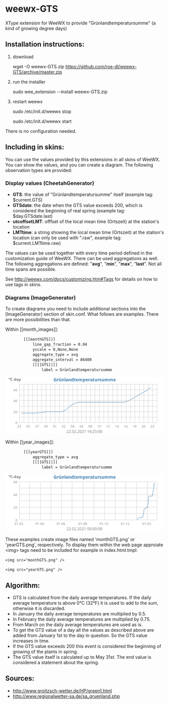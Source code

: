 # weewx-GTS
XType extension for WeeWX to provide "Grünlandtemperatursumme" (a kind of growing degree days)

## Installation instructions:

1) download

   wget -O weewx-GTS.zip https://github.com/roe-dl/weewx-GTS/archive/master.zip

2) run the installer

   sudo wee_extension --install weewx-GTS.zip

3) restart weewx

   sudo /etc/init.d/weewx stop
   
   sudo /etc/init.d/weewx start

There is no configuration needed.

## Including in skins:

You can use the values provided by this extensions in all skins of WeeWX. You can show the values, and you can create a diagram. The following observation types are provided:

### Display values (CheetahGenerator)

* **GTS**: the value of "Grünlandtemperatursumme" itself (example tag: $current.GTS)
* **GTSdate**: the date when the GTS value exceeds 200, which is considered the beginning of real spring (example tag: $day.GTSdate.last)
* **utcoffsetLMT**: offfset of the local mean time (Ortszeit) at the station's location
* **LMTtime**: a string showing the local mean time (Ortszeit) at the station's location (can only be used with ".raw", example tag: $current.LMTtime.raw)

The values can be used together with every time period defined in the customization guide of WeeWX. There can be used aggregations as well. The following aggregations are defined: "**avg**", "**min**", "**max**", "**last**". Not all time spans are possible. 

See http://weewx.com/docs/customizing.htm#Tags for details on how to use tags in skins.

### Diagrams (ImageGenerator)

To create diagrams you need to include additional sections into the \[ImageGenerator\] section of skin.conf. What follows are examples. There are more possibilities than that.

Within \[\[month_images\]\]:

```
        [[[monthGTS]]]
            line_gap_fraction = 0.04
            yscale = 0,None,None
            aggregate_type = avg
            aggregate_interval = 86400
            [[[[GTS]]]]
                label = Grünlandtemperatursumme
```
<img src="monthGTS.png" />
  
Within \[\[year_images\]\]:

```
        [[[yearGTS]]]
            aggregate_type = avg
            [[[[GTS]]]]
                label = Grünlandtemperatursumme
```
<img src="yearGTS.png" />

These examples create image files named 'monthGTS.png' or 'yearGTS.png', respectively. To display them within the web page approiate \<img\> tags need to be included for example in index.html.tmpl:
  
```
<img src="monthGTS.png" />
```
```
<img src="yearGTS.png" />
```

## Algorithm:

* GTS is calculated from the daily average temperatures. If the daily average temperature is above 0°C (32°F) it is used to add to the sum, otherwise it is discarded.
* In January the daily average temperatures are multiplied by 0.5.
* In February the daily average temperatures are multiplied by 0.75.
* From March on the daily average temperatures are used as is.
* To get the GTS value of a day all the values as described above are added from January 1st to the day in question. So the GTS value increases in time.
* If the GTS value exceeds 200 this event is considered the beginning of growing of the plants in spring.
* The GTS value itself is calculated up to May 31st. The end value is considered a statement about the spring.

## Sources:

* http://www.groitzsch-wetter.de/HP/green1.html
* http://www.regionalwetter-sa.de/sa_gruenland.php
